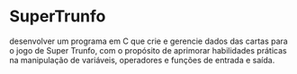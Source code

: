 # SuperTrunfo
desenvolver um programa em C que crie e gerencie dados das cartas para o jogo de Super Trunfo, com o propósito de aprimorar habilidades práticas na manipulação de variáveis, operadores e funções de entrada e saída.
